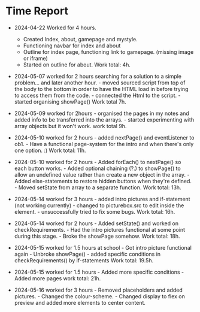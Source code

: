 # Time Report

- 2024-04-22 Worked for 4 hours.
    - Created Index, about, gamepage and mystyle.
    - Functioning navbar for index and about
    - Outline for index page, functioning link to gamepage. (missing image or iframe)
    - Started on outline for about.
  Work total: 4h.

- 2024-05-07 worked for 2 hours searching for a solution to a simple problem... and later another hour.
      - moved sourced script from top of the body to the bottom in order to have the HTML load in before trying to access them from the code.
      - connected the Html to the script.
      - started organising showPage()
  Work total 7h.

- 2024-05-09 worked for 2hours
      - organised the pages in my notes and added info to be transferred into the arrays.
      - started experimenting with array objects but it won't work.
  work total 9h.

- 2024-05-10 worked for 2 hours
      - added nextPage() and eventListener to ob1.
      - Have a functional page-system for the intro and when there's only one option. :)
Work total: 11h.

- 2024-05-10 worked for 2 hours
      - Added forEach() to nextPage() so each button works.
      - Added optional chaining (?.) to showPage() to allow an undefined value rather than create a new object in the array.
      - Added else-statements to restore hidden buttons when they're defined.
      - Moved setState from array to a separate function.
Work total: 13h.
  
- 2024-05-14 worked for 3 hours
      - added intro pictures and if-statement (not working currently)
      - changed to picturebox.src to edit inside the element.
      - unsuccessfully tried to fix some bugs.
  Work total: 16h.

- 2024-05-14 worked for 2 hours
      - Added setState() and worked on checkRequirements.
      - Had the intro pictures functional at some point during this stage.
      - Broke the showPage somehow.
  Work total: 18h.

- 2024-05-15 worked for 1.5 hours at school
      - Got intro picture functional again
      - Unbroke showPage()
      - added specific conditions in checkRequirements() by if-statements
  Work total: 19.5h.

- 2024-05-15 worked for 1.5 hours
      - Added more specific conditions
      - Added more pages
work total: 21h.

- 2024-05-16 worked for 3 hours
      - Removed placeholders and added pictures.
      - Changed the colour-scheme.
      - Changed display to flex on preview and added more elements to center content.
